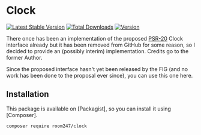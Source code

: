 # Clock

[![Latest Stable Version](http://poser.pugx.org/room247/clock/v)](https://packagist.org/packages/room247/clock)
[![Total Downloads](http://poser.pugx.org/room247/clock/downloads)](https://packagist.org/packages/room247/clock)
[![Version](http://poser.pugx.org/room247/clock/version)](https://packagist.org/packages/room247/clock)

There once has been an implementation of the proposed [PSR-20](https://github.com/php-fig/fig-standards/blob/master/proposed/clock.md) Clock interface already but it has been removed from GitHub for some reason, so I decided to provide an (possibly interim) implementation. Credits go to the former Author.

Since the proposed interface hasn't yet been released by the FIG (and no work has been done to the proposal ever since), you can use this one here.

## Installation

This package is available on [Packagist], so you can install it using [Composer].

```bash
composer require room247/clock
```